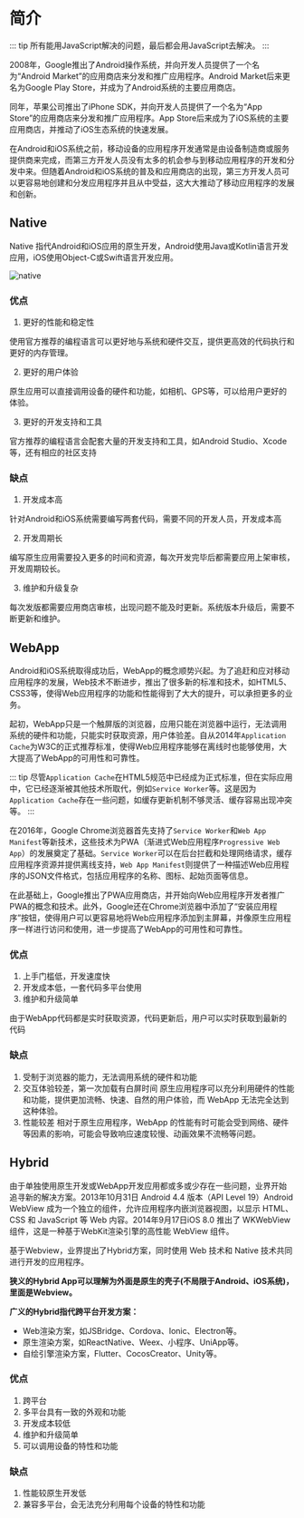 # 简介
::: tip
所有能用JavaScript解决的问题，最后都会用JavaScript去解决。
:::

2008年，Google推出了Android操作系统，并向开发人员提供了一个名为“Android Market”的应用商店来分发和推广应用程序。Android Market后来更名为Google Play Store，并成为了Android系统的主要应用商店。

同年，苹果公司推出了iPhone SDK，并向开发人员提供了一个名为“App Store”的应用商店来分发和推广应用程序。App Store后来成为了iOS系统的主要应用商店，并推动了iOS生态系统的快速发展。

在Android和iOS系统之前，移动设备的应用程序开发通常是由设备制造商或服务提供商来完成，而第三方开发人员没有太多的机会参与到移动应用程序的开发和分发中来。但随着Android和iOS系统的普及和应用商店的出现，第三方开发人员可以更容易地创建和分发应用程序并且从中受益，这大大推动了移动应用程序的发展和创新。

## Native
Native 指代Android和iOS应用的原生开发，Android使用Java或Kotlin语言开发应用，iOS使用Object-C或Swift语言开发应用。

![native](@assets/hybrid/native.png)

### 优点
1. 更好的性能和稳定性

  使用官方推荐的编程语言可以更好地与系统和硬件交互，提供更高效的代码执行和更好的内存管理。
  
2. 更好的用户体验

  原生应用可以直接调用设备的硬件和功能，如相机、GPS等，可以给用户更好的体验。

3. 更好的开发支持和工具

  官方推荐的编程语言会配套大量的开发支持和工具，如Android Studio、Xcode等，还有相应的社区支持

### 缺点
1. 开发成本高

  针对Android和iOS系统需要编写两套代码，需要不同的开发人员，开发成本高

2. 开发周期长

编写原生应用需要投入更多的时间和资源，每次开发完毕后都需要应用上架审核，开发周期较长。

3. 维护和升级复杂

每次发版都需要应用商店审核，出现问题不能及时更新。系统版本升级后，需要不断更新和维护。


## WebApp
Android和iOS系统取得成功后，WebApp的概念顺势兴起。为了追赶和应对移动应用程序的发展，Web技术不断进步，推出了很多新的标准和技术，如HTML5、CSS3等，使得Web应用程序的功能和性能得到了大大的提升，可以承担更多的业务。

起初，WebApp只是一个触屏版的浏览器，应用只能在浏览器中运行，无法调用系统的硬件和功能，只能实时获取资源，用户体验差。自从2014年`Application Cache`为W3C的正式推荐标准，使得Web应用程序能够在离线时也能够使用，大大提高了WebApp的可用性和可靠性。

::: tip
尽管`Application Cache`在HTML5规范中已经成为正式标准，但在实际应用中，它已经逐渐被其他技术所取代，例如`Service Worker`等。这是因为`Application Cache`存在一些问题，如缓存更新机制不够灵活、缓存容易出现冲突等。
:::

在2016年，Google Chrome浏览器首先支持了`Service Worker`和`Web App Manifest`等新技术，这些技术为PWA（渐进式Web应用程序`Progressive Web App`）的发展奠定了基础。`Service Worker`可以在后台拦截和处理网络请求，缓存应用程序资源并提供离线支持，`Web App Manifest`则提供了一种描述Web应用程序的JSON文件格式，包括应用程序的名称、图标、起始页面等信息。

在此基础上，Google推出了PWA应用商店，并开始向Web应用程序开发者推广PWA的概念和技术。此外，Google还在Chrome浏览器中添加了“安装应用程序”按钮，使得用户可以更容易地将Web应用程序添加到主屏幕，并像原生应用程序一样进行访问和使用，进一步提高了WebApp的可用性和可靠性。


### 优点
1. 上手门槛低，开发速度快
2. 开发成本低，一套代码多平台使用
3. 维护和升级简单

  由于WebApp代码都是实时获取资源，代码更新后，用户可以实时获取到最新的代码

### 缺点
1. 受制于浏览器的能力，无法调用系统的硬件和功能
2. 交互体验较差，第一次加载有白屏时间
  原生应用程序可以充分利用硬件的性能和功能，提供更加流畅、快速、自然的用户体验，而 WebApp 无法完全达到这种体验。
3. 性能较差
  相对于原生应用程序，WebApp 的性能有时可能会受到网络、硬件等因素的影响，可能会导致响应速度较慢、动画效果不流畅等问题。

## Hybrid
由于单独使用原生开发或WebApp开发应用都或多或少存在一些问题，业界开始追寻新的解决方案。2013年10月31日 Android 4.4 版本（API Level 19）Android WebView 成为一个独立的组件，允许应用程序内嵌浏览器视图，以显示 HTML、CSS 和 JavaScript 等 Web 内容。2014年9月17日iOS 8.0 推出了 WKWebView 组件，这是一种基于WebKit渲染引擎的高性能 WebView 组件。

基于Webview，业界提出了Hybrid方案，同时使用 Web 技术和 Native 技术共同进行开发的应用程序。

**狭义的Hybrid App可以理解为外面是原生的壳子(不局限于Android、iOS系统)，里面是Webview。**

**广义的Hybrid指代跨平台开发方案：**
- Web渲染方案，如JSBridge、Cordova、Ionic、Electron等。
- 原生渲染方案，如ReactNative、Weex、小程序、UniApp等。
- 自绘引擎渲染方案，Flutter、CocosCreator、Unity等。

### 优点
1. 跨平台
2. 多平台具有一致的外观和功能
3. 开发成本较低
4. 维护和升级简单
5. 可以调用设备的特性和功能

### 缺点
1. 性能较原生开发低
2. 兼容多平台，会无法充分利用每个设备的特性和功能



